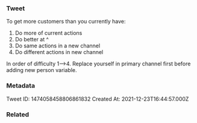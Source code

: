 ### Tweet
To get more customers than you currently have:
1) Do more of current actions
2) Do better at ^
3) Do same actions in a new channel
4) Do different actions in new channel

In order of difficulty 1–&gt;4.
Replace yourself in primary channel first before adding new person variable.

### Metadata
Tweet ID: 1474058458806861832
Created At: 2021-12-23T16:44:57.000Z

### Related

